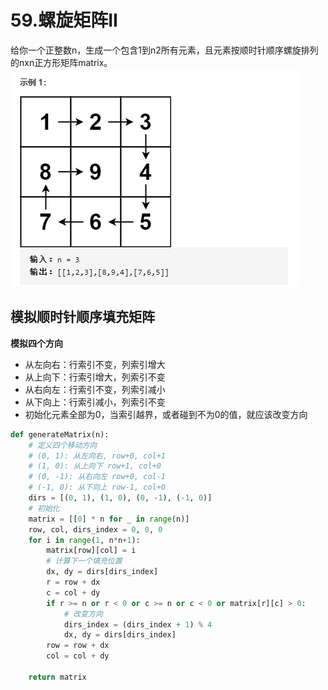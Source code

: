 # 59.螺旋矩阵II
给你一个正整数n，生成一个包含1到n2所有元素，且元素按顺时针顺序螺旋排列的nxn正方形矩阵matrix。
![](../pic/leetcode_array/59_1.png)

## 模拟顺时针顺序填充矩阵
**模拟四个方向**
* 从左向右：行索引不变，列索引增大
* 从上向下：行索引增大，列索引不变
* 从右向左：行索引不变，列索引减小
* 从下向上：行索引减小，列索引不变
* 初始化元素全部为0，当索引越界，或者碰到不为0的值，就应该改变方向

```python
def generateMatrix(n):
    # 定义四个移动方向
    # (0, 1): 从左向右, row+0, col+1
    # (1, 0): 从上向下 row+1, col+0
    # (0, -1): 从右向左 row+0, col-1
    # (-1, 0): 从下向上 row-1, col+0
    dirs = [(0, 1), (1, 0), (0, -1), (-1, 0)]
    # 初始化
    matrix = [[0] * n for _ in range(n)]
    row, col, dirs_index = 0, 0, 0
    for i in range(1, n*n+1):
        matrix[row][col] = i
        # 计算下一个填充位置
        dx, dy = dirs[dirs_index]
        r = row + dx
        c = col + dy
        if r >= n or r < 0 or c >= n or c < 0 or matrix[r][c] > 0:
            # 改变方向
            dirs_index = (dirs_index + 1) % 4
            dx, dy = dirs[dirs_index]
        row = row + dx
        col = col + dy

    return matrix
```
